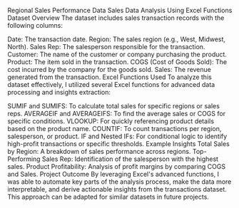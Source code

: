 Regional Sales Performance Data
Sales Data Analysis Using Excel Functions
Dataset Overview
The dataset includes sales transaction records with the following columns:

Date: The transaction date.
Region: The sales region (e.g., West, Midwest, North).
Sales Rep: The salesperson responsible for the transaction.
Customer: The name of the customer or company purchasing the product.
Product: The item sold in the transaction.
COGS (Cost of Goods Sold): The cost incurred by the company for the goods sold.
Sales: The revenue generated from the transaction.
Excel Functions Used
To analyze this dataset effectively, I utilized several Excel functions for advanced data processing and insights extraction:

SUMIF and SUMIFS: To calculate total sales for specific regions or sales reps.
AVERAGEIF and AVERAGEIFS: To find the average sales or COGS for specific conditions.
VLOOKUP: For quickly referencing product details based on the product name.
COUNTIF: To count transactions per region, salesperson, or product.
IF and Nested IFs: For conditional logic to identify high-profit transactions or specific thresholds.
Example Insights
Total Sales by Region: A breakdown of sales performance across regions.
Top-Performing Sales Rep: Identification of the salesperson with the highest sales.
Product Profitability: Analysis of profit margins by comparing COGS and Sales.
Project Outcome
By leveraging Excel's advanced functions, I was able to automate key parts of the analysis process, make the data more interpretable, and derive actionable insights from the transactions dataset. This approach can be adapted for similar datasets in future projects.
